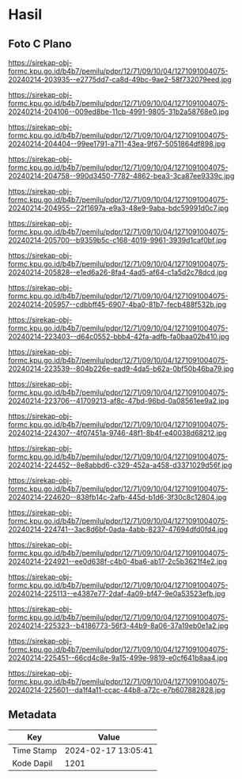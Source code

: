 # Hasil

## Foto C Plano

https://sirekap-obj-formc.kpu.go.id/b4b7/pemilu/pdpr/12/71/09/10/04/1271091004075-20240214-203935--e2775dd7-ca8d-49bc-9ae2-58f732079eed.jpg

https://sirekap-obj-formc.kpu.go.id/b4b7/pemilu/pdpr/12/71/09/10/04/1271091004075-20240214-204106--009ed8be-11cb-4991-9805-31b2a58768e0.jpg

https://sirekap-obj-formc.kpu.go.id/b4b7/pemilu/pdpr/12/71/09/10/04/1271091004075-20240214-204404--99ee1791-a711-43ea-9f67-5051864df898.jpg

https://sirekap-obj-formc.kpu.go.id/b4b7/pemilu/pdpr/12/71/09/10/04/1271091004075-20240214-204758--990d3450-7782-4862-bea3-3ca87ee9339c.jpg

https://sirekap-obj-formc.kpu.go.id/b4b7/pemilu/pdpr/12/71/09/10/04/1271091004075-20240214-204955--22f1697a-e9a3-48e9-9aba-bdc59991d0c7.jpg

https://sirekap-obj-formc.kpu.go.id/b4b7/pemilu/pdpr/12/71/09/10/04/1271091004075-20240214-205700--b9359b5c-c168-4019-9961-3939d1caf0bf.jpg

https://sirekap-obj-formc.kpu.go.id/b4b7/pemilu/pdpr/12/71/09/10/04/1271091004075-20240214-205828--e1ed6a26-8fa4-4ad5-af64-c1a5d2c78dcd.jpg

https://sirekap-obj-formc.kpu.go.id/b4b7/pemilu/pdpr/12/71/09/10/04/1271091004075-20240214-205957--cdbbff45-6907-4ba0-81b7-fecb488f532b.jpg

https://sirekap-obj-formc.kpu.go.id/b4b7/pemilu/pdpr/12/71/09/10/04/1271091004075-20240214-223403--d64c0552-bbb4-42fa-adfb-fa0baa02b410.jpg

https://sirekap-obj-formc.kpu.go.id/b4b7/pemilu/pdpr/12/71/09/10/04/1271091004075-20240214-223539--804b226e-ead9-4da5-b62a-0bf50b46ba79.jpg

https://sirekap-obj-formc.kpu.go.id/b4b7/pemilu/pdpr/12/71/09/10/04/1271091004075-20240214-223706--41709213-af8c-47bd-96bd-0a08561ee9a2.jpg

https://sirekap-obj-formc.kpu.go.id/b4b7/pemilu/pdpr/12/71/09/10/04/1271091004075-20240214-224307--4f07451a-9746-48f1-8b4f-e40038d68212.jpg

https://sirekap-obj-formc.kpu.go.id/b4b7/pemilu/pdpr/12/71/09/10/04/1271091004075-20240214-224452--8e8abbd6-c329-452a-a458-d3371029d56f.jpg

https://sirekap-obj-formc.kpu.go.id/b4b7/pemilu/pdpr/12/71/09/10/04/1271091004075-20240214-224620--838fb14c-2afb-445d-b1d6-3f30c8c12804.jpg

https://sirekap-obj-formc.kpu.go.id/b4b7/pemilu/pdpr/12/71/09/10/04/1271091004075-20240214-224741--3ac8d6bf-0ada-4abb-8237-47694dfd0fd4.jpg

https://sirekap-obj-formc.kpu.go.id/b4b7/pemilu/pdpr/12/71/09/10/04/1271091004075-20240214-224921--ee0d638f-c4b0-4ba6-ab17-2c5b3621f4e2.jpg

https://sirekap-obj-formc.kpu.go.id/b4b7/pemilu/pdpr/12/71/09/10/04/1271091004075-20240214-225113--e4387e77-2daf-4a09-bf47-9e0a53523efb.jpg

https://sirekap-obj-formc.kpu.go.id/b4b7/pemilu/pdpr/12/71/09/10/04/1271091004075-20240214-225323--b4186773-56f3-44b9-8a06-37a19eb0e1a2.jpg

https://sirekap-obj-formc.kpu.go.id/b4b7/pemilu/pdpr/12/71/09/10/04/1271091004075-20240214-225451--66cd4c8e-9a15-499e-9819-e0cf641b8aa4.jpg

https://sirekap-obj-formc.kpu.go.id/b4b7/pemilu/pdpr/12/71/09/10/04/1271091004075-20240214-225601--da1f4a11-ccac-44b8-a72c-e7b607882828.jpg


## Metadata

| Key        | Value               |
| ---------- | ------------------- |
| Time Stamp | 2024-02-17 13:05:41 |
| Kode Dapil | 1201                |




